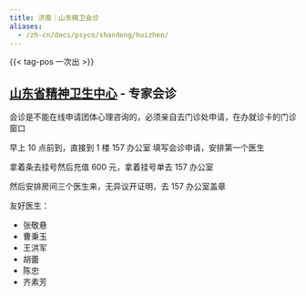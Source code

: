 ```yaml
---
title: 济南｜山东精卫会诊
aliases:
  - /zh-cn/docs/psyco/shandong/huizhen/
---
```


{{< tag-pos 一次出 >}}

## [山东省精神卫生中心](https://www.amap.com/place/B0FFM4NU1Y) - 专家会诊

会诊是不能在线申请团体心理咨询的，必须亲自去门诊处申请，在办就诊卡的门诊窗口

早上 10 点前到，直接到 1 楼 157 办公室 填写会诊申请，安排第一个医生

拿着条去挂号然后充值 600 元，拿着挂号单去 157 办公室

然后安排房间三个医生来，无异议开证明，去 157 办公室盖章

友好医生：

- 张敬悬
- 曹秉玉
- 王洪军
- 胡蕾
- 陈忠
- 齐素芳
